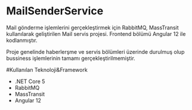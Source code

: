 # MailSenderService
Mail gönderme işlemlerini gerçekleştirmek için RabbitMQ, MassTransit kullanılarak geliştirilen Mail servis projesi. Frontend bölümü Angular 12 ile kodlanmıştır. 

Proje genelinde haberlerşme ve servis bölümleri üzerinde durulmuş olup bussiness işlemlerinin tamamı gerçekleştirilmemiştir.

#Kullanılan Teknoloji&Framework
- .NET Core 5
- RabbitMQ
- MassTransit
- Angular 12
